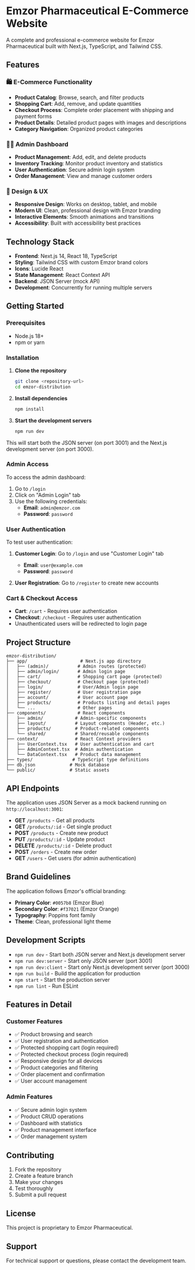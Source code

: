 # Emzor Pharmaceutical E-Commerce Website

A complete and professional e-commerce website for Emzor Pharmaceutical built with Next.js, TypeScript, and Tailwind CSS.

## Features

### 🛍️ E-Commerce Functionality
- **Product Catalog**: Browse, search, and filter products
- **Shopping Cart**: Add, remove, and update quantities
- **Checkout Process**: Complete order placement with shipping and payment forms
- **Product Details**: Detailed product pages with images and descriptions
- **Category Navigation**: Organized product categories

### 👨‍💼 Admin Dashboard
- **Product Management**: Add, edit, and delete products
- **Inventory Tracking**: Monitor product inventory and statistics
- **User Authentication**: Secure admin login system
- **Order Management**: View and manage customer orders

### 🎨 Design & UX
- **Responsive Design**: Works on desktop, tablet, and mobile
- **Modern UI**: Clean, professional design with Emzor branding
- **Interactive Elements**: Smooth animations and transitions
- **Accessibility**: Built with accessibility best practices

## Technology Stack

- **Frontend**: Next.js 14, React 18, TypeScript
- **Styling**: Tailwind CSS with custom Emzor brand colors
- **Icons**: Lucide React
- **State Management**: React Context API
- **Backend**: JSON Server (mock API)
- **Development**: Concurrently for running multiple servers

## Getting Started

### Prerequisites

- Node.js 18+
- npm or yarn

### Installation

1. **Clone the repository**
   ```bash
   git clone <repository-url>
   cd emzor-distribution
   ```

2. **Install dependencies**
   ```bash
   npm install
   ```

3. **Start the development servers**
   ```bash
   npm run dev
   ```

This will start both the JSON server (on port 3001) and the Next.js development server (on port 3000).

### Admin Access

To access the admin dashboard:

1. Go to `/login`
2. Click on "Admin Login" tab
3. Use the following credentials:
   - **Email**: `admin@emzor.com`
   - **Password**: `password`

### User Authentication

To test user authentication:

1. **Customer Login**: Go to `/login` and use "Customer Login" tab
   - **Email**: `user@example.com`
   - **Password**: `password`

2. **User Registration**: Go to `/register` to create new accounts

### Cart & Checkout Access

- **Cart**: `/cart` - Requires user authentication
- **Checkout**: `/checkout` - Requires user authentication
- Unauthenticated users will be redirected to login page

## Project Structure

```
emzor-distribution/
├── app/                    # Next.js app directory
│   ├── (admin)/           # Admin routes (protected)
│   ├── admin/login/       # Admin login page
│   ├── cart/              # Shopping cart page (protected)
│   ├── checkout/          # Checkout page (protected)
│   ├── login/             # User/Admin login page
│   ├── register/          # User registration page
│   ├── account/           # User account page
│   ├── products/          # Products listing and detail pages
│   └── ...                # Other pages
├── components/            # React components
│   ├── admin/            # Admin-specific components
│   ├── layout/           # Layout components (Header, etc.)
│   ├── products/         # Product-related components
│   └── shared/           # Shared/reusable components
├── context/              # React Context providers
│   ├── UserContext.tsx   # User authentication and cart
│   ├── AdminContext.tsx  # Admin authentication
│   └── DataContext.tsx   # Product data management
├── types/               # TypeScript type definitions
├── db.json             # Mock database
└── public/             # Static assets
```

## API Endpoints

The application uses JSON Server as a mock backend running on `http://localhost:3001`:

- **GET** `/products` - Get all products
- **GET** `/products/:id` - Get single product
- **POST** `/products` - Create new product
- **PUT** `/products/:id` - Update product
- **DELETE** `/products/:id` - Delete product
- **POST** `/orders` - Create new order
- **GET** `/users` - Get users (for admin authentication)

## Brand Guidelines

The application follows Emzor's official branding:

- **Primary Color**: `#0057b8` (Emzor Blue)
- **Secondary Color**: `#f37021` (Emzor Orange)
- **Typography**: Poppins font family
- **Theme**: Clean, professional light theme

## Development Scripts

- `npm run dev` - Start both JSON server and Next.js development server
- `npm run dev:server` - Start only JSON server (port 3001)
- `npm run dev:client` - Start only Next.js development server (port 3000)
- `npm run build` - Build the application for production
- `npm start` - Start the production server
- `npm run lint` - Run ESLint

## Features in Detail

### Customer Features
- ✅ Product browsing and search
- ✅ User registration and authentication
- ✅ Protected shopping cart (login required)
- ✅ Protected checkout process (login required)
- ✅ Responsive design for all devices
- ✅ Product categories and filtering
- ✅ Order placement and confirmation
- ✅ User account management

### Admin Features
- ✅ Secure admin login system
- ✅ Product CRUD operations
- ✅ Dashboard with statistics
- ✅ Product management interface
- ✅ Order management system

## Contributing

1. Fork the repository
2. Create a feature branch
3. Make your changes
4. Test thoroughly
5. Submit a pull request

## License

This project is proprietary to Emzor Pharmaceutical.

## Support

For technical support or questions, please contact the development team.
